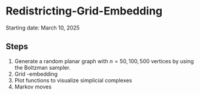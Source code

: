 # Redistricting-Grid-Embedding


Starting date: March 10, 2025


## Steps

1. Generate a random planar graph with $n=50, 100, 500$ vertices by using the Boltzman sampler.
2. Grid -embedding
3. Plot functions to visualize simplicial complexes
4. Markov moves
